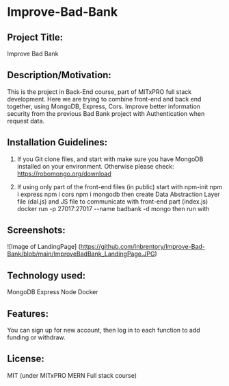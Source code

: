 # Improve-Bad-Bank

## Project Title: 
Improve Bad Bank

## Description/Motivation: 
This is the project in Back-End course, part of MITxPRO full stack development. Here we are trying to combine front-end and back end together, 
using MongoDB, Express, Cors. Improve better information security from the previous Bad Bank project with Authentication when request data.

## Installation Guidelines: 

1. If you Git clone files, and start with <node index.js> 
make sure you have MongoDB installed on your environment. Otherwise please check: https://robomongo.org/download

2. If using only part of the front-end files (in public) 
   start with 
   npm-init
   npm i express
   npm i cors
   npm i mongodb
   then create Data Abstraction Layer file (dal.js) and JS file to communicate with front-end part (index.js) 
   docker run -p 27017:27017 --name badbank -d mongo
   then run with <node index.js> 
   
## Screenshots:
![Image of LandingPage] (https://github.com/inbrentory/Improve-Bad-Bank/blob/main/ImproveBadBank_LandingPage.JPG)

## Technology used: 
MongoDB
Express 
Node 
Docker

## Features: 
  You can sign up for new account, then log in to each function to add funding or withdraw. 

## License: 
  MIT (under MITxPRO MERN Full stack course) 